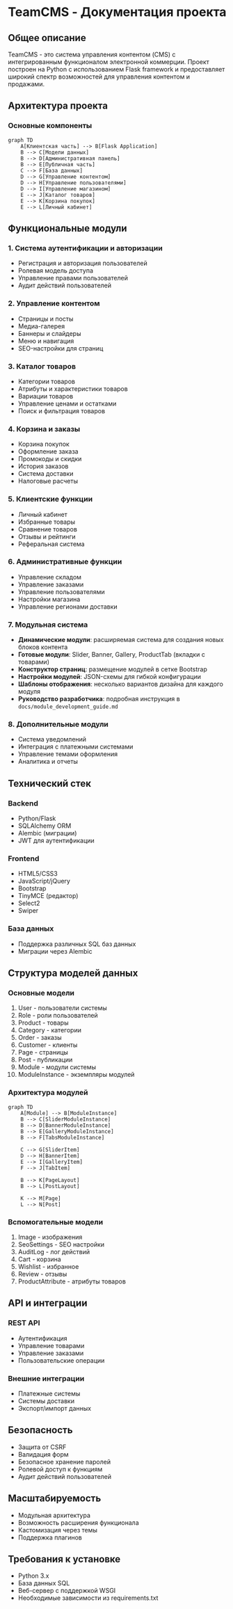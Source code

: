 # TeamCMS - Документация проекта

## Общее описание
TeamCMS - это система управления контентом (CMS) с интегрированным функционалом электронной коммерции. Проект построен на Python с использованием Flask framework и предоставляет широкий спектр возможностей для управления контентом и продажами.

## Архитектура проекта

### Основные компоненты
```mermaid
graph TD
    A[Клиентская часть] --> B[Flask Application]
    B --> C[Модели данных]
    B --> D[Административная панель]
    B --> E[Публичная часть]
    C --> F[База данных]
    D --> G[Управление контентом]
    D --> H[Управление пользователями]
    D --> I[Управление магазином]
    E --> J[Каталог товаров]
    E --> K[Корзина покупок]
    E --> L[Личный кабинет]
```

## Функциональные модули

### 1. Система аутентификации и авторизации
- Регистрация и авторизация пользователей
- Ролевая модель доступа
- Управление правами пользователей
- Аудит действий пользователей

### 2. Управление контентом
- Страницы и посты
- Медиа-галерея
- Баннеры и слайдеры
- Меню и навигация
- SEO-настройки для страниц

### 3. Каталог товаров
- Категории товаров
- Атрибуты и характеристики товаров
- Вариации товаров
- Управление ценами и остатками
- Поиск и фильтрация товаров

### 4. Корзина и заказы
- Корзина покупок
- Оформление заказа
- Промокоды и скидки
- История заказов
- Система доставки
- Налоговые расчеты

### 5. Клиентские функции
- Личный кабинет
- Избранные товары
- Сравнение товаров
- Отзывы и рейтинги
- Реферальная система

### 6. Административные функции
- Управление складом
- Управление заказами
- Управление пользователями
- Настройки магазина
- Управление регионами доставки

### 7. Модульная система
- **Динамические модули**: расширяемая система для создания новых блоков контента
- **Готовые модули**: Slider, Banner, Gallery, ProductTab (вкладки с товарами)
- **Конструктор страниц**: размещение модулей в сетке Bootstrap
- **Настройки модулей**: JSON-схемы для гибкой конфигурации
- **Шаблоны отображения**: несколько вариантов дизайна для каждого модуля
- **Руководство разработчика**: подробная инструкция в `docs/module_development_guide.md`

### 8. Дополнительные модули
- Система уведомлений
- Интеграция с платежными системами
- Управление темами оформления
- Аналитика и отчеты

## Технический стек

### Backend
- Python/Flask
- SQLAlchemy ORM
- Alembic (миграции)
- JWT для аутентификации

### Frontend
- HTML5/CSS3
- JavaScript/jQuery
- Bootstrap
- TinyMCE (редактор)
- Select2
- Swiper

### База данных
- Поддержка различных SQL баз данных
- Миграции через Alembic

## Структура моделей данных

### Основные модели
1. User - пользователи системы
2. Role - роли пользователей
3. Product - товары
4. Category - категории
5. Order - заказы
6. Customer - клиенты
7. Page - страницы
8. Post - публикации
9. Module - модули системы
10. ModuleInstance - экземпляры модулей

### Архитектура модулей

```mermaid
graph TD
    A[Module] --> B[ModuleInstance]
    B --> C[SliderModuleInstance]
    B --> D[BannerModuleInstance]
    B --> E[GalleryModuleInstance]
    B --> F[TabsModuleInstance]
    
    C --> G[SliderItem]
    D --> H[BannerItem]
    E --> I[GalleryItem]
    F --> J[TabItem]
    
    B --> K[PageLayout]
    B --> L[PostLayout]
    
    K --> M[Page]
    L --> N[Post]
```

### Вспомогательные модели
1. Image - изображения
2. SeoSettings - SEO настройки
3. AuditLog - лог действий
4. Cart - корзина
5. Wishlist - избранное
6. Review - отзывы
7. ProductAttribute - атрибуты товаров

## API и интеграции

### REST API
- Аутентификация
- Управление товарами
- Управление заказами
- Пользовательские операции

### Внешние интеграции
- Платежные системы
- Системы доставки
- Экспорт/импорт данных

## Безопасность
- Защита от CSRF
- Валидация форм
- Безопасное хранение паролей
- Ролевой доступ к функциям
- Аудит действий пользователей

## Масштабируемость
- Модульная архитектура
- Возможность расширения функционала
- Кастомизация через темы
- Поддержка плагинов

## Требования к установке
- Python 3.x
- База данных SQL
- Веб-сервер с поддержкой WSGI
- Необходимые зависимости из requirements.txt 
